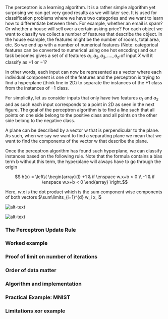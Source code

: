 The perceptron is a learning algorithm. It is a rather simple algorithm yet surprising we can get very good results as we will later see. <!--more--> It is used for classification problems where we have two categories and we want to learn how to differentiate between them. For example, whether an email is spam? Or whether a house will sell over a certain asking price?
For each object we want to classify we collect a number of features that describe the object. In the house example, the features might be the number of rooms, total area, etc. So we end up with a number of numerical features (Note: categorical features can be converted to numerical using one hot encoding) and our task becomes gives a set of d  features $a_1,a_2,a_3,….,a_d$ of input $X$ will it classify as $+1$ or $-1$?

In other words, each input can now be represented as a vector where each individual component is one of the features and the perceptron is trying to find a hyperplane (think line in 2D) to separate the instances of the $+1$ class from the instances of $-1$ class.

For simplicity, let us consider inputs that only have two features $a_1$ and $a_2$ and as such each input corresponds to a point in 2D as seen in the next figure. The goal of the perceptron algorithm is to find a line such that all points on one side belong to the positive class and all points on the other side belong to the negative class. 

A plane can be described by a vector w that is perpendicular to the plane. As such, when we say we want to find a separating plane we mean that we want to find the components of the vector w that describe the plane.

Once the perceptron algorithm has found such hyperplane, we can classify instances based on the following rule. Note that the formula contains a bias term b without this term, the hyperplane will always have to go through the origin

$$ h(x) = 
    \left\{
    \begin{array}{l}
      +1 & if \enspace w.x+b > 0 \\
      -1 & if \enspace w.x+b < 0
    \end{array}
  \right.$$

Here, $w.x$ is the dot product which is the sum component wise components of both vectors $\sum\limits_{i=1}^{d} w_i x_i$ 

![alt-text](/assets/images/Presentation1.svg) 

![alt-text](..\assets\images\Presentation1.svg) 

### The Perceptron Update Rule

### Worked example
### Proof of limit on number of iterations
### Order of data matter 
### Algorithm and implementation
### Practical Example: MNIST
### Limitations xor example
